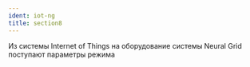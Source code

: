 ```yaml
---
ident: iot-ng
title: section8
---
```


Из системы <span class="iot">Internet of Things</span> на оборудование системы <span class="ng">Neural Grid</span> поступают параметры режима